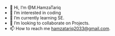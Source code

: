 - 👋 Hi, I’m @M.HamzaTariq
- 👀 I’m interested in coding
- 🌱 I’m currently learning SE.
- 💞️ I’m looking to collaborate on Projects.
- 📫 How to reach me hamzatariq2033@gmail.com.

<!---
HamzaTariq03/HamzaTariq03 is a ✨ special ✨ repository because its `README.md` (this file) appears on your GitHub profile.
You can click the Preview link to take a look at your changes.
--->
